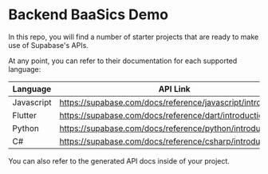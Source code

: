 # Backend BaaSics Demo

In this repo, you will find a number of starter projects that are ready to make use of Supabase's APIs.

At any point, you can refer to their documentation for each supported language:

| Language | API Link |
|----------|----------|
| Javascript | https://supabase.com/docs/reference/javascript/introduction |
| Flutter | https://supabase.com/docs/reference/dart/introduction |
| Python | https://supabase.com/docs/reference/python/introduction |
| C# | https://supabase.com/docs/reference/csharp/introduction |

You can also refer to the generated API docs inside of your project.